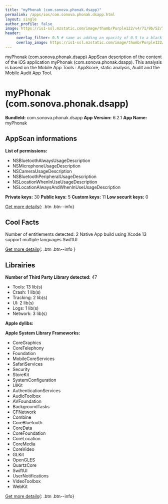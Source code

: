 ```yaml
---
title: "myPhonak (com.sonova.phonak.dsapp)"
permalink: /apps/ios/com.sonova.phonak.dsapp.html
layout: single
author_profile: false
image: https://is1-ssl.mzstatic.com/image/thumb/Purple122/v4/71/9b/52/719b52be-1a38-67db-e8c8-457b5123852e/AppIcon-0-0-1x_U007emarketing-0-7-0-sRGB-0-85-220.png/512x512bb.jpg
header: 
     overlay_filter: 0.5 # same as adding an opacity of 0.5 to a black background
     overlay_image: https://is1-ssl.mzstatic.com/image/thumb/Purple122/v4/71/9b/52/719b52be-1a38-67db-e8c8-457b5123852e/AppIcon-0-0-1x_U007emarketing-0-7-0-sRGB-0-85-220.png/512x512bb.jpg
---
```

myPhonak (com.sonova.phonak.dsapp) AppScan description of the content of the iOS application myPhonak (com.sonova.phonak.dsapp). This analysis is based on the Mobile App Tools : AppScore, static analysis, Audit and the Mobile Audit App Tool.

# myPhonak (com.sonova.phonak.dsapp)

**BundleId:** com.sonova.phonak.dsapp
**App Version:** 6.2.1
**App Name:** myPhonak


## AppScan informations 

**List of permissions:** 
- NSBluetoothAlwaysUsageDescription
- NSMicrophoneUsageDescription
- NSCameraUsageDescription
- NSBluetoothPeripheralUsageDescription
- NSLocationWhenInUseUsageDescription
- NSLocationAlwaysAndWhenInUseUsageDescription
  
  
**Private keys:** 30
**Public keys:** 5
**Custom keys:** 11
**Low securit keys:** 0
  
[Get more details](/pricing.html){: .btn .btn--info}

## Cool Facts

Number of entitlements detected: 2
Native App
build using Xcode 13
support multiple languages
SwiftUI
  
[Get more details](/pricing.html){: .btn .btn--info }

## Librairies 
**Number of Third Party Library detected:** 47
- Tools: 13 lib(s)
- Crash: 1 lib(s)
- Tracking: 2 lib(s)
- UI: 2 lib(s)
- Logs: 1 lib(s)
- Network: 3 lib(s)


**Apple dylibs:**


**Apple System Library Frameworks:**
- CoreGraphics
- CoreTelephony
- Foundation
- MobileCoreServices
- SafariServices
- Security
- StoreKit
- SystemConfiguration
- UIKit
- AuthenticationServices
- AudioToolbox
- AVFoundation
- BackgroundTasks
- CFNetwork
- Combine
- CoreBluetooth
- CoreData
- CoreFoundation
- CoreLocation
- CoreMedia
- CoreVideo
- GLKit
- OpenGLES
- QuartzCore
- SwiftUI
- UserNotifications
- VideoToolbox
- WebKit


  
[Get more details](/pricing.html){: .btn .btn--info}

